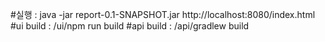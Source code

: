 #실행 : java -jar report-0.1-SNAPSHOT.jar http://localhost:8080/index.html
#ui build : /ui/npm run build
#api build : /api/gradlew build
